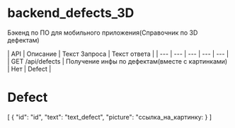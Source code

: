 # backend_defects_3D
Бэкенд по ПО для мобильного приложения(Справочник по 3D дефектам)

| API | Описание | Текст Запроса | Текст ответа |
| --- | --- | --- | --- | --- |
| GET /api/defects | Получение инфы по дефектам(вместе с картинками) | Нет | Defect |

# Defect

[
  {
    "id": "id",
    "text": "text_defect",
    "picture": "ссылка_на_картинку:
  }
]
